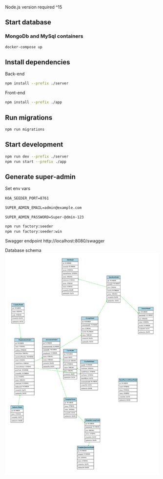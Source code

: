 Node.js version required ^15

## Start database

### MongoDb and MySql containers
```bash
docker-compose up
```

## Install dependencies

Back-end
```bash
npm install --prefix ./server
```

Front-end
```bash
npm install --prefix ./app
```

## Run migrations
```bash
npm run migrations
```

## Start development

```bash
npm run dev --prefix ./server
npm run start --prefix ./app

```

## Generate super-admin

Set env vars

`KOA_SEEDER_PORT=8761`

`SUPER_ADMIN_EMAIL=admin@example.com`

`SUPER_ADMIN_PASSWORD=Super-@dmin-123`

```bash
npm run factory:seeder
npm run factory:seeder:win

```

Swagger endpoint http://localhost:8080/swagger

Database schema
![diagram.svg](docs/img/db.diagram.svg)